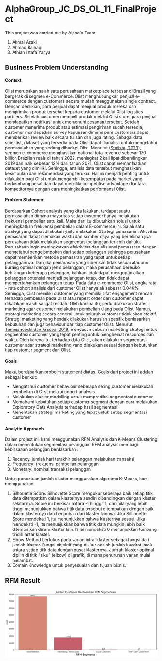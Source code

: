 # AlphaGroup_JC_DS_OL_11_FinalProject
This project was carried out by Alpha's Team:
1. Akmal Azaki
2. Ahmad Baihaqi
3. Athian Istafa Yahya

## **Business Problem Understanding**
#### **Context**
Olist merupakan salah satu perusahaan marketplace terbesar di Brazil yang bergerak di segmen e-Commerce. Olist menghubungkan penjual e-commerce dengan customers secara mudah menggunakan single contract. Dengan demikian, para penjual dapat menjual produk mereka dan mengirimkan produk tersebut kepada customer melalui Olist logistics partners.
Setelah customer membeli produk melalui Olist store, para penjual mendapatkan notifikasi untuk memenuhi pesanan tersebut. Setelah customer menerima produk atau estimasi pengiriman sudah tersedia, customer mendapatkan survey kepuasan dimana para customers dapat memberikan review baik secara tulisan dan juga rating.
Sebagai data scientist, dataset yang tersedia pada Olist dapat dianalisa untuk mengetahui permasalahan yang sedang dihadapi Olist. Menurut ([Statista, 2023](https://www.statista.com/topics/4697/e-commerce-in-brazil/#topicOverview)), segmen e-commerce menghasilkan national total revenue sebesar 170 billion Brazilian reals di tahun 2022, meningkat 2 kali lipat dibandingkan 2019 dan naik sebesar 12% dari tahun 2021. Olist dapat memanfaatkan dataset yang dimiliki. Sehingga, analisis data tersebut menghasilkan kesimpulan dan rekomendasi yang terukur. Hal ini menjadi penting untuk dilakukan bagi Olist untuk mengambil kesempatan pada market yang berkembang pesat dan dapat memiliki competitive advantage diantara kompetitornya dengan cara meningkatkan performansi Olist.

#### **Problem Statement**
Berdasarkan Cohort analysis yang kita lakukan, terdapat suatu permasalahan dimana mayoritas setiap customer hanya melakukan frekuensi pembelian satu kali. Maka dari itu dibutuhkan solusi untuk meningkatkan frekuensi pembelian dalam E-commerce ini. Salah satu strategi yang dapat dilakukan yaitu melakukan Strategi pemasaran.
Aktivitas pemasaran dapat memakan waktu dan sumber daya yang berlebihan jika perusahaan tidak melakukan segmentasi pelanggan terlebih dahulu. Perusahaan ingin meningkatkan efektivitas dan efisiensi pemasaran dengan mengetahui pengelompokan dari setiap pelanggan sehingga perusahaan dapat memberikan metode pemasaran yang tepat untuk setiap pelanggannya.
Dan jika pemarasan yang diberikan tidak sesuai ataupun kurang optimal dengan jenis pelanggan, maka perusahaan beresiko kehilangan beberapa pelanggan, bahkan tidak dapat mengoptimalkan pelanggan potensial menjadi pelanggan tetap, dan tidak dapat mempertahankan pelanggan tetap.
Pada data e-commerce Olist, angka rata - rata cohort analisis dari customer Olist hanyalah sebesar 0.046%. Sehingga, Olist memiliki customer yang memiliki sifat engagement rendah terhadap pembelian pada Olist atau repeat order dari customer dapat dikatakan masih sangat rendah. Oleh karena itu, perlu dilakukan strategi marketing agar customer melakukan pembelian ulang pada Olist.
Namun, strategi marketing secara general untuk seluruh customer tidak akan efektif. Strategi marketing yang hendak dilakukan haruslah spesifik berdasarkan kebutuhan dan juga behaviour dari tiap customer Olist. Menurut [Temnjanovski dan Arsova, 2019](https://eprints.ugd.edu.mk/21568/), menyusun sebuah marketing strategi untuk segmentasi customer yang tepat penting untuk menghemat resources dan waktu. Oleh karena itu, terhadap data Olist, akan dilakukan segmentasi customer agar strategi marketing yang dilakukan sesuai dengan kebutuhkan tiap customer segment dari Olist.

#### **Goals**
Maka, berdasarkan probelm statement diatas. Goals dari project ini adalah sebagai berikut:
- Mengatahui customer behaviour seberapa sering customer melakukan pembelian di Olist melalui cohort analysis
- Melakukan cluster modelling untuk memprediksi segmentasi customer
- Memahami kebutuhan setiap customer segment dengan cara melakukan Exploratory Data Analysis terhadap hasil segmentasi
- Menentukan strategi marketing yang tepat untuk setiap segmentasi customer

#### **Analytic Approach**
Dalam project ini, kami menggunakan RFM Analysis dan K-Means Clustering dalam menentukan segmentasi pelanggan. RFM analysis membagi kebiasaaan pelanggan berdasarkan :
1. Recency: jumlah hari terakhir pelanggan melakukan transaksi
2. Frequency: frekuensi pembelian pelanggan
3. Monetary: nominal transaksi pelanggan

Untuk penentuan jumlah cluster menggunakan algoritma K-Means, kami menggunakan:
1. Silhouette Score: Silhouette Score mengukur seberapa baik setiap titik data ditempatkan dalam klasternya sendiri dibandingkan dengan klaster sekitarnya. Score ini berkisar antara -1 hingga 1, dan nilai yang lebih tinggi menunjukkan bahwa titik data tersebut ditempatkan dengan baik dalam klasternya dan berjauhan dari klaster lainnya. Jika Silhouette Score mendekati 1, itu menunjukkan bahwa klasternya sesuai.
Jika mendekati -1, itu menunjukkan bahwa titik data mungkin lebih baik ditempatkan dalam klaster lain. Nilai mendekati 0 menunjukkan tumpang tindih antar klaster.
2. Elbow Method berfokus pada varian intra-klaster sebagai fungsi dari jumlah klaster. Fungsi objektif yang diukur adalah jumlah kuadrat jarak antara setiap titik data dengan pusat klasternya. Jumlah klaster optimal dipilih di titik "siku" (elbow) di grafik, di mana penurunan varian mulai melambat.
3. Domain Knowledge untuk penyesuaian dan tujuan bisnis.

## **RFM Result**
![RFM](https://github.com/PurwadhikaDev/AlphaGroup_JC_DS_OL_11_FinalProject/blob/main/img/RFM%20Result.png)
